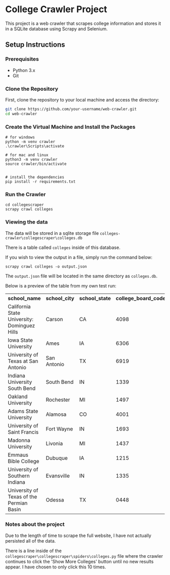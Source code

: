 # College Crawler Project

This project is a web crawler that scrapes college information and stores it in a SQLite database using Scrapy and Selenium.

## Setup Instructions

### Prerequisites

- Python 3.x
- Git

### Clone the Repository

First, clone the repository to your local machine and access the directory:

```sh
git clone https://github.com/your-username/web-crawler.git
cd web-crawler
```

### Create the Virtual Machine and Install the Packages
```
# for windows
python -m venv crawler
.\crawler\Scripts\activate

# for mac and linux
python3 -m venv crawler
source crawler/bin/activate


# install the dependencies
pip install -r requirements.txt
```

### Run the Crawler
```
cd collegescraper
scrapy crawl colleges
```


### Viewing the data
The data will be stored in a sqlite storage file `colleges-crawler\collegescraper\colleges.db`

There is a table called `colleges` inside of this database. 

If you wish to view the output in a file, simply run the command below:
```
scrapy crawl colleges -o output.json
```
The `output.json` file will be located in the same directory as `colleges.db`.

Below is a preview of the table from my own test run:

<table><tr><th>school_name</th><th>school_city</th><th>school_state</th><th>college_board_code</th><tr><tr><td>California State University: Dominguez Hills</td><td>Carson</td><td>CA</td><td>4098</td></tr><tr><td>Iowa State University</td><td>Ames</td><td>IA</td><td>6306</td></tr><tr><td>University of Texas at San Antonio</td><td>San Antonio</td><td>TX</td><td>6919</td></tr><tr><td>Indiana University South Bend</td><td>South Bend</td><td>IN</td><td>1339</td></tr><tr><td>Oakland University</td><td>Rochester</td><td>MI</td><td>1497</td></tr><tr><td>Adams State University</td><td>Alamosa</td><td>CO</td><td>4001</td></tr><tr><td>University of Saint Francis</td><td>Fort Wayne</td><td>IN</td><td>1693</td></tr><tr><td>Madonna University</td><td>Livonia</td><td>MI</td><td>1437</td></tr><tr><td>Emmaus Bible College</td><td>Dubuque</td><td>IA</td><td>1215</td></tr><tr><td>University of Southern Indiana</td><td>Evansville</td><td>IN</td><td>1335</td></tr><tr><td>University of Texas of the Permian Basin</td><td>Odessa</td><td>TX</td><td>0448</td></tr></table>

### Notes about the project
Due to the length of time to scrape the full website, I have not actually persisted all of the data.

There is a line inside of the `collegescraper\collegescraper\spiders\colleges.py` file where the crawler continues to click the 'Show More Colleges' button until no new results appear. I have chosen to only click this 10 times.
